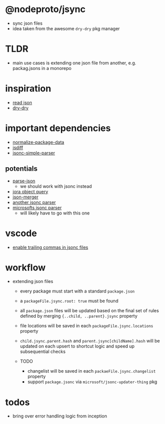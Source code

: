 # @nodeproto/jsync
  - sync json files
  - idea taken from the awesome `dry-dry` pkg manager


# TLDR
  - main use cases is extending one json file from another, e.g. packag.jsons in a monorepo

# inspiration
  - [read json](https://github.com/sindresorhus/read-pkg/blob/main/index.js)
  - [dry-dry](https://github.com/Cosium/dry-dry)

# important dependencies
  - [normalize-package-data](https://github.com/npm/normalize-package-data)
  - [jsdiff](https://github.com/kpdecker/jsdiff#readme)
  - [jsonc-simple-parser](https://github.com/fabiospampinato/jsonc-simple-parser)


## potentials
  - [parse-json](https://www.npmjs.com/package/parse-json)
    - we should work with jsonc instead
  - [jora object query](https://github.com/discoveryjs/jora#readme)
  - [json-merger](https://github.com/boschni/json-merger)
  - [another jsonc parser](https://www.npmjs.com/package/jsonc)
  - [microsofts jsonc parser](https://github.com/microsoft/node-jsonc-parser)
    - will likely have to go with this one


# vscode
  - [enable trailing commas in jsonc files](https://github.com/microsoft/vscode/issues/102061)


# workflow
  - extending json files
    - every package must start with a standard `package.json`
    - a `packageFile.jsync.root: true` must be found

    - all `package.json` files will be updated based on the final set of rules defined by merging `{..child, ..parent}.jsync` property
    - file locations will be saved in each `packageFile.jsync.locations` property
    - `child.jsync.parent.hash` and `parent.jsync[childName].hash` will be updated on each upsert to shortcut logic and speed up subsequential checks

    - TODO
      - changelist will be saved in each `packaeFile.jsync.changelist` property
      - support `package.jsonc` via `microsoft/jsonc-updater-thing` pkg

# todos
  - bring over error handling logic from inception

